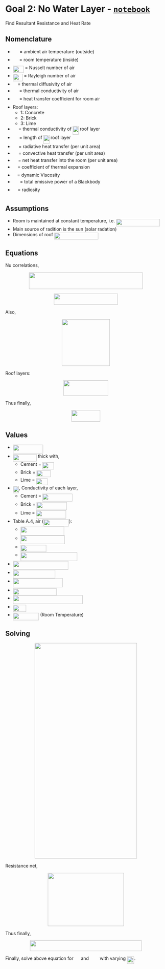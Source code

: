 # Goal 2: No Water Layer - [`notebook`](heat_flux_no_water.ipynb)

Find Resultant Resistance and Heat Rate

## Nomenclature

* <img src="../../docs/svgs_darkmode/5bdf86f684b5b70a46fb2268c2b195b3.svg?invert_in_darkmode" align=middle width=16.736568749999993pt height=22.465723500000017pt/> = ambient air temperature (outside)
* <img src="../../docs/svgs_darkmode/78543ca0738739880432659c1a7f290d.svg?invert_in_darkmode" align=middle width=16.06363439999999pt height=22.465723500000017pt/> = room temperature (inside)
* <img src="../../docs/svgs_darkmode/b22615dd642e1ba890adf269cdc19e6e.svg?invert_in_darkmode" align=middle width=33.428566049999986pt height=22.465723500000017pt/> = Nusselt number of air
* <img src="../../docs/svgs_darkmode/ebd111934a8279eb01536610b8da831b.svg?invert_in_darkmode" align=middle width=30.31594829999999pt height=22.465723500000017pt/> = Rayleigh number of air
* <img src="../../docs/svgs_darkmode/c745b9b57c145ec5577b82542b2df546.svg?invert_in_darkmode" align=middle width=10.57650494999999pt height=14.15524440000002pt/> = thermal diffusivity of air
* <img src="../../docs/svgs_darkmode/eb4513540706477e80b47eb048eeaa9d.svg?invert_in_darkmode" align=middle width=15.68825939999999pt height=22.831056599999986pt/> = thermal conductivity of air
* <img src="../../docs/svgs_darkmode/f7c65c46dccd65632fc6e90e958f6b18.svg?invert_in_darkmode" align=middle width=15.928562099999992pt height=22.831056599999986pt/> = heat transfer coefficient for room air
* Roof layers:
  * 1: Concrete
  * 2: Brick
  * 3: Lime
* <img src="../../docs/svgs_darkmode/ec71f47b6aee7b3cd545386b93601915.svg?invert_in_darkmode" align=middle width=13.20877634999999pt height=22.831056599999986pt/> = thermal conductivity of <img src="../../docs/svgs_darkmode/3def24cf259215eefdd43e76525fb473.svg?invert_in_darkmode" align=middle width=18.32504519999999pt height=27.91243950000002pt/> roof layer
* <img src="../../docs/svgs_darkmode/6af2b4e795d7f62666e31c283eb02410.svg?invert_in_darkmode" align=middle width=15.838142099999992pt height=22.465723500000017pt/> = length of <img src="../../docs/svgs_darkmode/3def24cf259215eefdd43e76525fb473.svg?invert_in_darkmode" align=middle width=18.32504519999999pt height=27.91243950000002pt/> roof layer
* <img src="../../docs/svgs_darkmode/886420e78c2c7a0eae7fc784e45bf6b8.svg?invert_in_darkmode" align=middle width=13.79576054999999pt height=14.15524440000002pt/> = radiative heat transfer (per unit area)
* <img src="../../docs/svgs_darkmode/7c9a374605e54760ce4ffa2f36666ca5.svg?invert_in_darkmode" align=middle width=13.21296404999999pt height=14.15524440000002pt/> = convective heat transfer (per unit area)
* <img src="../../docs/svgs_darkmode/88101fdb8c6c5c5b9ddad575a78144b7.svg?invert_in_darkmode" align=middle width=12.30410444999999pt height=14.15524440000002pt/> = net heat transfer into the room (per unit area)
* <img src="../../docs/svgs_darkmode/8217ed3c32a785f0b5aad4055f432ad8.svg?invert_in_darkmode" align=middle width=10.16555099999999pt height=22.831056599999986pt/> = coefficient of thermal expansion
* <img src="../../docs/svgs_darkmode/b49211c7e49541e500c32b4d56d354dc.svg?invert_in_darkmode" align=middle width=9.16670204999999pt height=14.15524440000002pt/> = dynamic Viscosity
* <img src="../../docs/svgs_darkmode/bf0eb1d093be7d37eb1b31df2cc15af0.svg?invert_in_darkmode" align=middle width=17.91555644999999pt height=22.465723500000017pt/> = total emissive power of a Blackbody
* <img src="../../docs/svgs_darkmode/8eb543f68dac24748e65e2e4c5fc968c.svg?invert_in_darkmode" align=middle width=10.69635434999999pt height=22.465723500000017pt/> = radiosity

## Assumptions

* Room is maintained at constant temperature, i.e. <img src="../../docs/svgs_darkmode/63fc6e69abc8df3f03089a338dceb3aa.svg?invert_in_darkmode" align=middle width=137.43554715pt height=22.63850490000001pt/>
* Main source of radition is the sun (solar radation)
* Dimensions of roof <img src="../../docs/svgs_darkmode/36388ef4fce98fd7ad3e9828c4a460fb.svg?invert_in_darkmode" align=middle width=137.36307585pt height=21.18721440000001pt/>

## Equations

Nu correlations,
<p align="center"><img src="../../docs/svgs_darkmode/b66b864e3818127f6225cfbfe044e5f2.svg?invert_in_darkmode" align=middle width=355.59175739999995pt height=51.66200325pt/></p>

<p align="center"><img src="../../docs/svgs_darkmode/2433661e00474b0d727cd3248c4457f2.svg?invert_in_darkmode" align=middle width=200.8438047pt height=35.77743345pt/></p>

Also,
<p align="center"><img src="../../docs/svgs_darkmode/646f5ce1839eb53155382dbe55a315b4.svg?invert_in_darkmode" align=middle width=149.22309105pt height=145.77025154999998pt/></p>

Roof layers:
<p align="center"><img src="../../docs/svgs_darkmode/02dc4abc738b77a4685d61bf4ac142dd.svg?invert_in_darkmode" align=middle width=140.453148pt height=47.35857885pt/></p>
Thus finally,
<p align="center"><img src="../../docs/svgs_darkmode/0bb056f69fb537532ba5a66a74757e5b.svg?invert_in_darkmode" align=middle width=90.6253458pt height=36.09514755pt/></p>

## Values

* <img src="../../docs/svgs_darkmode/8bb3dabed5fea4bfdedd8a7997e74bed.svg?invert_in_darkmode" align=middle width=93.74241029999999pt height=26.76175259999998pt/>
* <img src="../../docs/svgs_darkmode/b351cf1982c146528afb5afadd490d61.svg?invert_in_darkmode" align=middle width=74.02206074999998pt height=22.465723500000017pt/> thick with,
  * Cement = <img src="../../docs/svgs_darkmode/ca41edaf1facf152e012dc3051b8ede7.svg?invert_in_darkmode" align=middle width=35.245557599999984pt height=21.18721440000001pt/>
  * Brick = <img src="../../docs/svgs_darkmode/6cfca9fd624cd5e4b6ab75343c772208.svg?invert_in_darkmode" align=middle width=43.46476694999999pt height=21.18721440000001pt/>
  * Lime = <img src="../../docs/svgs_darkmode/ca41edaf1facf152e012dc3051b8ede7.svg?invert_in_darkmode" align=middle width=35.245557599999984pt height=21.18721440000001pt/>
* <img src="../../docs/svgs_darkmode/655ca15e2b101fb431577b12d4442580.svg?invert_in_darkmode" align=middle width=18.61211054999999pt height=22.465723500000017pt/>, Conductivity of each layer,
  * Cement = <img src="../../docs/svgs_darkmode/81a4b850e73574c8ddb485c89d42a5ca.svg?invert_in_darkmode" align=middle width=93.81908084999999pt height=24.65753399999998pt/>
  * Brick = <img src="../../docs/svgs_darkmode/bdd016cacecf68269fa25b4cca0a926b.svg?invert_in_darkmode" align=middle width=93.81908084999999pt height=24.65753399999998pt/>
  * Lime = <img src="../../docs/svgs_darkmode/a1fdd021324963918c21db9d276da4c9.svg?invert_in_darkmode" align=middle width=93.81908084999999pt height=24.65753399999998pt/>
* Table A.4, air (<img src="../../docs/svgs_darkmode/9416b5ada5d012dd819ba0fd39351272.svg?invert_in_darkmode" align=middle width=79.8402297pt height=22.465723500000017pt/>):
  * <img src="../../docs/svgs_darkmode/ab57350ed56c22bdbd0567edba565077.svg?invert_in_darkmode" align=middle width=136.6932831pt height=26.76175259999998pt/>
  * <img src="../../docs/svgs_darkmode/a0536eb180a6ac09da870c4c9c02740e.svg?invert_in_darkmode" align=middle width=138.1030992pt height=26.76175259999998pt/>
  * <img src="../../docs/svgs_darkmode/b67c20ed043746453ddd8d51de205fed.svg?invert_in_darkmode" align=middle width=80.07041954999998pt height=22.465723500000017pt/>
  * <img src="../../docs/svgs_darkmode/01330b5637501310669802cac0680ad9.svg?invert_in_darkmode" align=middle width=177.29818755pt height=26.76175259999998pt/>
* <img src="../../docs/svgs_darkmode/59d0a2496609317436f9bf66a3efa198.svg?invert_in_darkmode" align=middle width=172.72629824999999pt height=26.76175259999998pt/>
* <img src="../../docs/svgs_darkmode/00005401715a0dc4c56c2af4841f8761.svg?invert_in_darkmode" align=middle width=132.69020984999997pt height=26.76175259999998pt/>
* <img src="../../docs/svgs_darkmode/e2d20334a09c749ceb8fa028a61d79e2.svg?invert_in_darkmode" align=middle width=156.22998764999997pt height=27.77565449999998pt/>
* <img src="../../docs/svgs_darkmode/e123e310125ab26fb1ca77335ff5989a.svg?invert_in_darkmode" align=middle width=137.4866856pt height=21.18721440000001pt/>
* <img src="../../docs/svgs_darkmode/69dcca8985e20d5edcbfbefbf10465c8.svg?invert_in_darkmode" align=middle width=217.72670205pt height=26.76175259999998pt/>
* <img src="../../docs/svgs_darkmode/bb3ed15ad93881249645e6f2e0ca2927.svg?invert_in_darkmode" align=middle width=40.83319019999999pt height=22.465723500000017pt/>
* <img src="../../docs/svgs_darkmode/482ecc1ff4a5e1af2cc3b4aa53d8e037.svg?invert_in_darkmode" align=middle width=81.20273204999998pt height=22.63850490000001pt/> (Room Temperature)

## Solving

<p align="center"><img src="../../docs/svgs_darkmode/309d7217a9bacae60b135a432b68e59d.svg?invert_in_darkmode" align=middle width=320.82551159999997pt height=672.21206085pt/></p>

Resistance net,
<p align="center"><img src="../../docs/svgs_darkmode/ab8ef8f5a99ffe9edae1223e0aae79cb.svg?invert_in_darkmode" align=middle width=237.3076167pt height=166.05840405pt/></p>

Thus finally,
<p align="center"><img src="../../docs/svgs_darkmode/1041d80cc030ac59861cea8a576e35d0.svg?invert_in_darkmode" align=middle width=350.75082899999995pt height=33.62942055pt/></p>

Finally, solve above equation for <img src="../../docs/svgs_darkmode/27a2cc055174e7d2697e894d18356d74.svg?invert_in_darkmode" align=middle width=15.81055739999999pt height=22.465723500000017pt/> and <img src="../../docs/svgs_darkmode/ed529d3d2fadeb925283ab80c1e7e98e.svg?invert_in_darkmode" align=middle width=26.667045899999987pt height=14.15524440000002pt/> with varying <img src="../../docs/svgs_darkmode/8f23ba996b847263bdd855451a8dc3fb.svg?invert_in_darkmode" align=middle width=22.711268249999986pt height=22.465723500000017pt/>.

